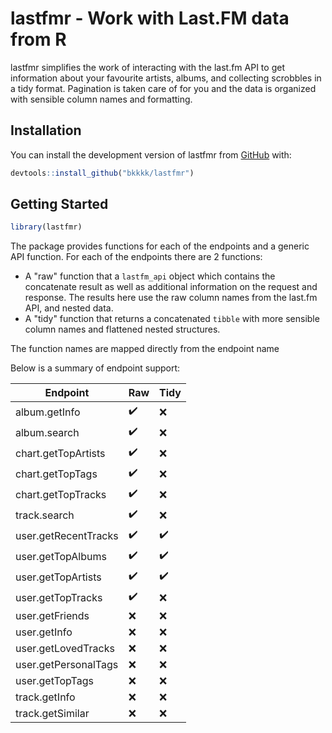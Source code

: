 
# lastfmr - Work with Last.FM data from R

<!-- badges: start -->
<!-- badges: end -->

lastfmr simplifies the work of interacting with the last.fm API to get information about your favourite artists, albums, and collecting scrobbles in a tidy format. Pagination is taken care of for you and the data is organized with sensible column names and formatting.

## Installation

You can install the development version of lastfmr from [GitHub](https://github.com/) with:

``` r
devtools::install_github("bkkkk/lastfmr")
```

## Getting Started

``` r
library(lastfmr)
```

The package provides functions for each of the endpoints and a generic API function. For each of the endpoints there are 2 functions:

* A "raw" function that a `lastfm_api` object which contains the concatenate result as well as additional information on the request and response. The results here use the raw column names from the last.fm API, and nested data.
* A "tidy" function that returns a concatenated `tibble` with more sensible column names and flattened nested structures.

The function names are mapped directly from the endpoint name

Below is a summary of endpoint support:

| Endpoint             | Raw                | Tidy               | 
|----------------------|--------------------|--------------------|
| album.getInfo        | :heavy_check_mark: | :x:                |
| album.search         | :heavy_check_mark: | :x:                |
| chart.getTopArtists  | :heavy_check_mark: | :x:                |
| chart.getTopTags     | :heavy_check_mark: | :x:                |
| chart.getTopTracks   | :heavy_check_mark: | :x:                |
| track.search         | :heavy_check_mark: | :x:                |
| user.getRecentTracks | :heavy_check_mark: | :heavy_check_mark: |
| user.getTopAlbums    | :heavy_check_mark: | :heavy_check_mark: |
| user.getTopArtists   | :heavy_check_mark: | :heavy_check_mark: |
| user.getTopTracks    | :heavy_check_mark: | :x:                |
| user.getFriends      | :x: | :x: |
| user.getInfo         | :x: | :x: |
| user.getLovedTracks  | :x: | :x: |
| user.getPersonalTags | :x: | :x: |
| user.getTopTags      | :x: | :x: |
| track.getInfo | :x: | :x: |
| track.getSimilar | :x: | :x: |


